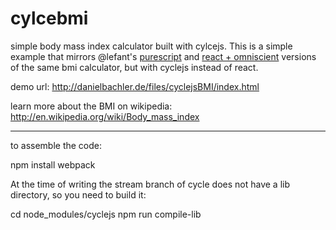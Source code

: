 cylcebmi
=======

simple body mass index calculator built with cylcejs. This is a simple
example that mirrors @lefant's [purescript](https://github.com/lefant/purebmi/) and [react + omniscient](https://github.com/lefant/omnibmi/) versions
of the same bmi calculator, but with cyclejs instead of react.

demo url:
http://danielbachler.de/files/cyclejsBMI/index.html

learn more about the BMI on wikipedia:
http://en.wikipedia.org/wiki/Body_mass_index

----

to assemble the code:

  npm install
  webpack

At the time of writing the stream branch of cycle does not have a lib directory, so you need to build it:

  cd node_modules/cyclejs
  npm run compile-lib